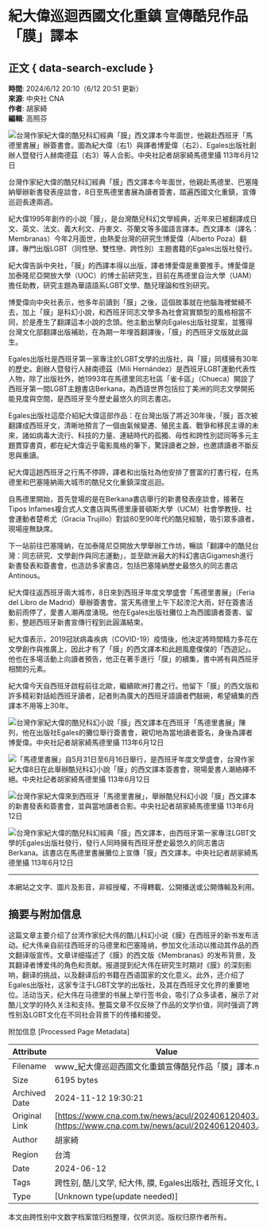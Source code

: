 # 紀大偉巡迴西國文化重鎮 宣傳酷兒作品「膜」譯本

## 正文 { data-search-exclude }


**時間**: 2024/6/12 20:10（6/12 20:51 更新）  
**來源**: 中央社 CNA  
**作者**: 胡家綺  
**編輯**: 高照芬  

![台灣作家紀大偉的酷兒科幻經典「膜」西文譯本今年面世，他親赴西班牙「馬德里書展」辦簽書會。圖為紀大偉（右1）與譯者博愛偉（右2）、Egales出版社創辦人暨發行人赫南德茲（右3）等人合影。中央社記者胡家綺馬德里攝 113年6月12日](https://imgcdn.cna.com.tw/www/WebPhotos/800/20240612/1152x768_wmky_0_C20240612000186.jpg)

台灣作家紀大偉的酷兒科幻經典「膜」西文譯本今年面世，他親赴馬德里、巴塞隆納舉辦新書發表座談會，8日至馬德里書展為讀者簽書，踏遍西國文化重鎮，宣傳巡迴長達兩週。

紀大偉1995年創作的小說「膜」，是台灣酷兒科幻文學經典，近年來已被翻譯成日文、英文、法文、義大利文、丹麥文、芬蘭文等多國語言譯本。西文譯本（譯名：Membranas）今年2月面世，由熱愛台灣的研究生博愛偉（Alberto Poza）翻譯，專門出版LGBT（同性戀、雙性戀、跨性別）主題書籍的Egales出版社發行。

紀大偉告訴中央社，「膜」的西譯本得以出版，譯者博愛偉是重要推手。博愛偉是加泰隆尼亞開放大學（UOC）的博士前研究生，目前在馬德里自治大學（UAM）擔任助教，研究主題為華語語系LGBT文學、酷兒理論和性別研究。

博愛偉向中央社表示，他多年前讀到「膜」之後，這個故事就在他腦海裡縈繞不去，加上「膜」是科幻小說，和西班牙同志文學多為社會寫實類型的風格相當不同，於是產生了翻譯這本小說的念頭。他主動出擊向Egales出版社提案，並獲得台灣文化部翻譯出版補助，在為期一年埋首翻譯後，「膜」的西班牙文版就此誕生。

Egales出版社是西班牙第一家專注於LGBT文學的出版社，與「膜」同樣擁有30年的歷史。創辦人暨發行人赫南德茲（Mili Hernández）是西班牙LGBT運動代表性人物，除了出版社外，她1993年在馬德里同志社區「雀卡區」（Chueca）開設了西班牙第一間LGBT主題書店Berkana，為西語世界包括拉丁美洲的同志文學開拓能見度與空間，是西班牙至今歷史最悠久的同志書店。

Egales出版社這麼介紹紀大偉這部作品：在台灣出版了將近30年後，「膜」首次被翻譯成西班牙文，清晰地預言了一個由氣候變遷、殖民主義、戰爭和移民主導的未來，諸如病毒大流行、科技的力量、連結時代的孤獨、母性和跨性別認同等多元主題貫穿書頁，都在紀大偉近乎電影風格的筆下，驚訝讀者之餘，也邀請讀者不斷反思與重讀。

紀大偉這趟西班牙之行馬不停蹄，譯者和出版社為他安排了豐富的打書行程，在馬德里和巴塞隆納兩大城市的酷兒文化重鎮深度巡迴。

自馬德里開始，首先登場的是在Berkana書店舉行的新書發表座談會，接著在Tipos Infames複合式人文書店與馬德里康普頓斯大學（UCM）社會學教授、社會運動者楚希尤（Gracia Trujillo）對談80至90年代的酷兒經驗，吸引眾多讀者，現場座無缺席。

下一站前往巴塞隆納，在加泰隆尼亞開放大學舉辦工作坊，暢談「翻譯中的酷兒台灣：同志研究、文學創作與同志運動」，並至歐洲最大的科幻書店Gigamesh進行新書發表和簽書會，也造訪多家書店，包括巴塞隆納歷史最悠久的同志書店Antinous。

紀大偉往返西班牙兩大城市，8日來到西班牙年度文學盛會「馬德里書展」（Feria del Libro de Madrid）舉辦簽書會。當天馬德里上午下起滂沱大雨，好在簽書活動前雨停了，愛書人潮再度湧現。他在Egales出版社攤位上為西國讀者簽書、留影，整趟西班牙新書宣傳行程到此圓滿結束。

紀大偉表示，2019冠狀病毒疾病（COVID-19）疫情後，他決定將時間精力多花在文學創作與推廣上，因此才有了「膜」的西文譯本和此趟風塵僕僕的「西遊記」。他也在多場活動上向讀者預告，他正在著手進行「膜」的續集，書中將有與西班牙相關的元素。

紀大偉今天自西班牙啟程前往北歐，繼續歐洲打書之行。他留下「膜」的西文版和許多精彩對話給西班牙讀者，記者則為廣大的西班牙語讀者們敲碗，希望續集的西譯本不用等上30年。

![台灣作家紀大偉的酷兒科幻小說「膜」西文譯本在西班牙「馬德里書展」陳列，他在出版社Egales的攤位舉行簽書會，親切地為當地讀者簽名，身後為譯者博愛偉。中央社記者胡家綺馬德里攝 113年6月12日](https://imgcdn.cna.com.tw/www/WebPhotos/800/20240612/1152x768_wmky_0_C20240612000358.jpg)

![「馬德里書展」自5月31日至6月16日舉行，是西班牙年度文學盛會，台灣作家紀大偉8日在此舉辦酷兒科幻小說「膜」的西文譯本簽書會，現場愛書人潮絡繹不絕。中央社記者胡家綺馬德里攝 113年6月12日](https://imgcdn.cna.com.tw/www/WebPhotos/800/20240612/1152x768_wmky_0_C20240612000359.jpg)

![台灣作家紀大偉來到西班牙「馬德里書展」，舉辦酷兒科幻小說「膜」西文譯本的新書發表和簽書會，並與當地讀者合影。中央社記者胡家綺馬德里攝 113年6月12日](https://imgcdn.cna.com.tw/www/WebPhotos/800/20240612/1152x768_wmky_0_C20240612000360.jpg)

![台灣作家紀大偉的酷兒科幻經典「膜」西文譯本，由西班牙第一家專注LGBT文學的Egales出版社發行，發行人同時擁有西班牙歷史最悠久的同志書店Berkana。該書店在馬德里書展攤位上宣傳「膜」西文譯本。中央社記者胡家綺馬德里攝 113年6月12日](https://imgcdn.cna.com.tw/www/WebPhotos/800/20240612/1152x768_wmky_0_C20240612000361.jpg)

---

本網站之文字、圖片及影音，非經授權，不得轉載、公開播送或公開傳輸及利用。

## 摘要与附加信息

<!-- tcd_abstract -->
这篇文章主要介绍了台湾作家纪大伟的酷儿科幻小说《膜》在西班牙的新书发布活动。纪大伟亲自前往西班牙的马德里和巴塞隆纳，参加文化活动以推动其作品的西文翻译版宣传。文章详细描述了《膜》的西文版《Membranas》的发布背景，及其翻译者博爱伟的角色和贡献。报道提到纪大伟在研究生时期对《膜》的深刻影响，翻译的挑战，以及翻译后的书籍在西语国家的文化意义。此外，还介绍了Egales出版社，这家专注于LGBT文学的出版社，及其在西班牙文化界的重要地位。活动当天，纪大伟在马德里的书展上举行签书会，吸引了众多读者，展示了对酷儿文学的持久关注和支持。整篇文章不仅反映了作品的文学价值，同时强调了跨性别及LGBT文化在不同社会背景下的传播和接受。
<!-- tcd_abstract_end -->

附加信息 [Processed Page Metadata]

| Attribute       | Value                                  |
|-----------------|----------------------------------------|
| Filename        | www_紀大偉巡迴西國文化重鎮宣傳酷兒作品「膜」譯本.md                             |
| Size            | 6195 bytes                           |
| Archived Date   | 2024-11-12 19:30:21                             |
| Original Link   | [https://www.cna.com.tw/news/acul/202406120403.aspx](https://www.cna.com.tw/news/acul/202406120403.aspx)                       |
| Author          | 胡家綺                               |
| Region          | 台湾                               |
| Date            | 2024-06-12                                 |
| Tags            | 跨性别, 酷儿文学, 纪大伟, 膜, Egales出版社, 西班牙文化, LGBT                                 |
| Type            | [Unknown type(update needed)]                                 |
<!-- tcd_table_end -->

本文由跨性别中文数字档案馆归档整理，仅供浏览。版权归原作者所有。
